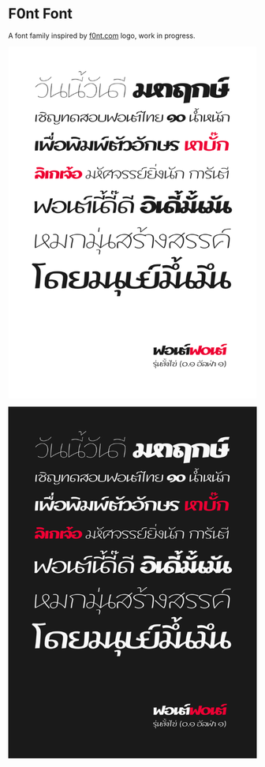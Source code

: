 # F0nt Font

A font family inspired by [f0nt.com](http://f0nt.com) logo, work in progress.

![F0nt samples light background](images/f0nt-alpha-1-white.png?raw=true "F0nt samples light background")

![F0nt samples dark background](images/f0nt-alpha-1-black.png?raw=true "F0nt samples dark background")
